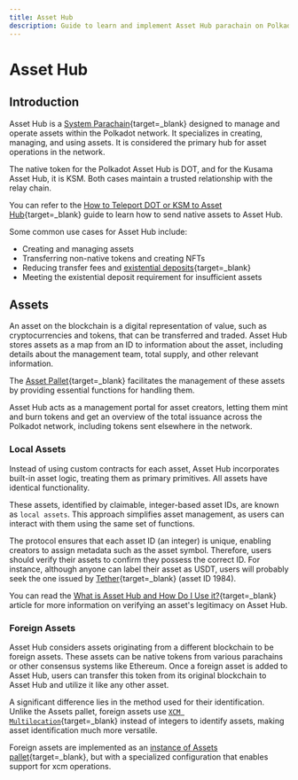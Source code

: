 ```yaml
---
title: Asset Hub
description: Guide to learn and implement Asset Hub parachain on Polkadot, a decentralized platform for the issuance, management, and trading of digital assets.
---
```


# Asset Hub

## Introduction

Asset Hub is a [System Parachain](https://wiki.polkadot.network/docs/learn-system-chains){target=\_blank} designed to manage and operate assets within the Polkadot network. It specializes in creating, managing, and using assets. It is considered the primary hub for asset operations in the network. 

The native token for the Polkadot Asset Hub is DOT, and for the Kusama Asset Hub, it is KSM. Both cases maintain a trusted relationship with the relay chain.

You can refer to the [How to Teleport DOT or KSM to Asset Hub](https://support.polkadot.network/support/solutions/articles/65000181119){target=\_blank} guide to learn how to send native assets to Asset Hub.

Some common use cases for Asset Hub include:

- Creating and managing assets
- Transferring non-native tokens and creating NFTs
- Reducing transfer fees and [existential deposits](https://support.polkadot.network/support/solutions/articles/65000168651){target=\_blank}
- Meeting the existential deposit requirement for insufficient assets

## Assets

An asset on the blockchain is a digital representation of value, such as cryptocurrencies and tokens, that can be transferred and traded. Asset Hub stores assets as a map from an ID to information about the asset, including details about the management team, total supply, and other relevant information. 

The [Asset Pallet](https://paritytech.github.io/polkadot-sdk/master/pallet_assets/index.html){target=\_blank} facilitates the management of these assets by providing essential functions for handling them.

Asset Hub acts as a management portal for asset creators, letting them mint and burn tokens and get an overview of the total issuance across the Polkadot network, including tokens sent elsewhere in the network.

### Local Assets

Instead of using custom contracts for each asset, Asset Hub incorporates built-in asset logic, treating them as primary primitives. All assets have identical functionality.

These assets, identified by claimable, integer-based asset IDs, are known as `local assets`. This approach simplifies asset management, as users can interact with them using the same set of functions.

The protocol ensures that each asset ID (an integer) is unique, enabling creators to assign metadata such as the asset symbol. Therefore, users should verify their assets to confirm they possess the correct ID. For instance, although anyone can label their asset as USDT, users will probably seek the one issued by [Tether](https://tether.to/en/){target=\_blank} (asset ID 1984).

You can read the [What is Asset Hub and How Do I Use it?](https://support.polkadot.network/support/solutions/articles/65000181800){target=\_blank} article for more information on verifying an asset's legitimacy on Asset Hub.

### Foreign Assets

Asset Hub considers assets originating from a different blockchain to be foreign assets. These assets can be native tokens from various parachains or other consensus systems like Ethereum. Once a foreign asset is added to Asset Hub, users can transfer this token from its original blockchain to Asset Hub and utilize it like any other asset.

A significant difference lies in the method used for their identification. Unlike the Assets pallet, foreign assets use [`XCM Multilocation`](https://wiki.polkadot.network/docs/learn/xcm/fundamentals/multilocation-summary){target=\_blank} instead of integers to identify assets, making asset identification much more versatile.

Foreign assets are implemented as an [instance of Assets pallet](https://github.com/paritytech/polkadot-sdk/blob/035211d707d0a74a2a768fd658160721f09d5b44/cumulus/parachains/runtimes/assets/asset-hub-rococo/src/lib.rs#L408){target=\_blank}, but with a specialized configuration that enables support for xcm operations.